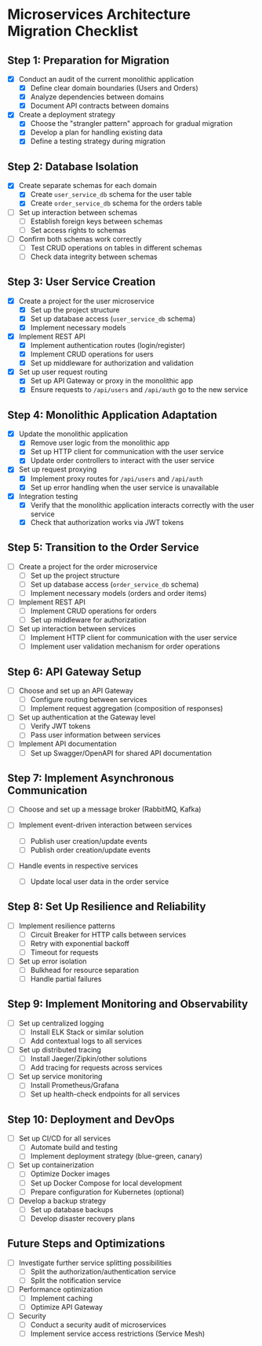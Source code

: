 # Microservices Architecture Migration Checklist

## Step 1: Preparation for Migration

- [x] Conduct an audit of the current monolithic application
    - [x] Define clear domain boundaries (Users and Orders)
    - [x] Analyze dependencies between domains
    - [x] Document API contracts between domains

- [x] Create a deployment strategy
    - [x] Choose the "strangler pattern" approach for gradual migration
    - [x] Develop a plan for handling existing data
    - [x] Define a testing strategy during migration

## Step 2: Database Isolation

- [x] Create separate schemas for each domain
    - [x] Create `user_service_db` schema for the user table
    - [x] Create `order_service_db` schema for the orders table

- [ ] Set up interaction between schemas
    - [ ] Establish foreign keys between schemas
    - [ ] Set access rights to schemas

- [ ] Confirm both schemas work correctly
    - [ ] Test CRUD operations on tables in different schemas
    - [ ] Check data integrity between schemas

## Step 3: User Service Creation

- [x] Create a project for the user microservice
    - [x] Set up the project structure
    - [x] Set up database access (`user_service_db` schema)
    - [x] Implement necessary models

- [x] Implement REST API
    - [x] Implement authentication routes (login/register)
    - [x] Implement CRUD operations for users
    - [x] Set up middleware for authorization and validation

- [x] Set up user request routing
    - [x] Set up API Gateway or proxy in the monolithic app
    - [x] Ensure requests to `/api/users` and `/api/auth` go to the new service

## Step 4: Monolithic Application Adaptation

- [x] Update the monolithic application
    - [x] Remove user logic from the monolithic app
    - [x] Set up HTTP client for communication with the user service
    - [x] Update order controllers to interact with the user service

- [x] Set up request proxying
    - [x] Implement proxy routes for `/api/users` and `/api/auth`
    - [x] Set up error handling when the user service is unavailable

- [x] Integration testing
    - [x] Verify that the monolithic application interacts correctly with the user service
    - [x] Check that authorization works via JWT tokens

## Step 5: Transition to the Order Service

- [ ] Create a project for the order microservice
    - [ ] Set up the project structure
    - [ ] Set up database access (`order_service_db` schema)
    - [ ] Implement necessary models (orders and order items)

- [ ] Implement REST API
    - [ ] Implement CRUD operations for orders
    - [ ] Set up middleware for authorization

- [ ] Set up interaction between services
    - [ ] Implement HTTP client for communication with the user service
    - [ ] Implement user validation mechanism for order operations

## Step 6: API Gateway Setup

- [ ] Choose and set up an API Gateway
    - [ ] Configure routing between services
    - [ ] Implement request aggregation (composition of responses)

- [ ] Set up authentication at the Gateway level
    - [ ] Verify JWT tokens
    - [ ] Pass user information between services

- [ ] Implement API documentation
    - [ ] Set up Swagger/OpenAPI for shared API documentation

## Step 7: Implement Asynchronous Communication

- [ ] Choose and set up a message broker (RabbitMQ, Kafka)

- [ ] Implement event-driven interaction between services
    - [ ] Publish user creation/update events
    - [ ] Publish order creation/update events

- [ ] Handle events in respective services
    - [ ] Update local user data in the order service

## Step 8: Set Up Resilience and Reliability

- [ ] Implement resilience patterns
    - [ ] Circuit Breaker for HTTP calls between services
    - [ ] Retry with exponential backoff
    - [ ] Timeout for requests

- [ ] Set up error isolation
    - [ ] Bulkhead for resource separation
    - [ ] Handle partial failures

## Step 9: Implement Monitoring and Observability

- [ ] Set up centralized logging
    - [ ] Install ELK Stack or similar solution
    - [ ] Add contextual logs to all services

- [ ] Set up distributed tracing
    - [ ] Install Jaeger/Zipkin/other solutions
    - [ ] Add tracing for requests across services

- [ ] Set up service monitoring
    - [ ] Install Prometheus/Grafana
    - [ ] Set up health-check endpoints for all services

## Step 10: Deployment and DevOps

- [ ] Set up CI/CD for all services
    - [ ] Automate build and testing
    - [ ] Implement deployment strategy (blue-green, canary)

- [ ] Set up containerization
    - [ ] Optimize Docker images
    - [ ] Set up Docker Compose for local development
    - [ ] Prepare configuration for Kubernetes (optional)

- [ ] Develop a backup strategy
    - [ ] Set up database backups
    - [ ] Develop disaster recovery plans

## Future Steps and Optimizations

- [ ] Investigate further service splitting possibilities
    - [ ] Split the authorization/authentication service
    - [ ] Split the notification service

- [ ] Performance optimization
    - [ ] Implement caching
    - [ ] Optimize API Gateway

- [ ] Security
    - [ ] Conduct a security audit of microservices
    - [ ] Implement service access restrictions (Service Mesh)
